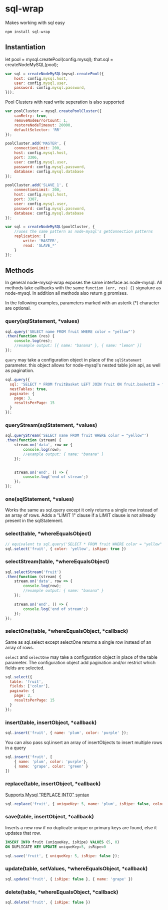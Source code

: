 # sql-wrap

Makes working with sql easy

`npm install sql-wrap`

## Instantiation

let pool = mysql.createPool(config.mysql);
that.sql = createNodeMySQL(pool);

```javascript
var sql = createNodeMySQL(mysql.createPool({
    host: config.mysql.host,
    user: config.mysql.user,
    password: config.mysql.password,
}));
```

Pool Clusters with read write seperation is also supported
```javascript
var poolCluster = mysql.createPoolCluster({
    canRetry: true,
    removeNodeErrorCount: 1,
    restoreNodeTimeout: 20000,
    defaultSelector: 'RR'
});

poolCluster.add('MASTER', {
    connectionLimit: 200,
    host: config.mysql.host,
    port: 3306,
    user: config.mysql.user,
    password: config.mysql.password,
    database: config.mysql.database
});

poolCluster.add('SLAVE_1', {
    connectionLimit: 200,
    host: config.mysql.host,
    port: 3307,
    user: config.mysql.user,
    password: config.mysql.password,
    database: config.mysql.database
});

var sql = createNodeMySQL(poolCluster, {
    //uses the same pattern as node-mysql's getConnection patterns
    replication: {
        write: 'MASTER',
        read: 'SLAVE_*'
    }
});
```




## Methods

In general node-mysql-wrap exposes the same interface as node-mysql.  All methods
take callbacks with the same `function (err, res) {}` signature as node-mysql.
In addition all methods also return [q](https://github.com/kriskowal/q) promises.

In the following examples, parameters marked with an asterik (\*) character are
optional.

### query(sqlStatement, \*values)
```javascript
sql.query('SELECT name FROM fruit WHERE color = "yellow"')
.then(function (res) {
    console.log(res);
    //example output: [{ name: "banana" }, { name: "lemon" }]
});
```

`query` may take a configuration object in place of the `sqlStatement` parameter.
this object allows for node-mysql's nested table join api, as well as pagination.
```javascript
sql.query({
  sql: 'SELECT * FROM fruitBasket LEFT JOIN fruit ON fruit.basketID = fruitBasket.id',
  nestTables: true,
  paginate: {
    page: 3,
    resultsPerPage: 15
  }
});
```

### queryStream(sqlStatement, \*values)
```javascript
sql.queryStream('SELECT name FROM fruit WHERE color = "yellow"')
.then(function (stream) {
    stream.on('data', row => {
        console.log(row);
        //example output: { name: "banana" }
    });


    stream.on('end', () => {
        console.log('end of stream';)
    });
});
```

### one(sqlStatement, \*values)
Works the same as sql.query except it only returns a single row instead of an array
of rows.  Adds a "LIMIT 1" clause if a LIMIT clause is not allready present in
the sqlStatement.

### select(table, \*whereEqualsObject)
```javascript
// equivalent to sql.query('SELECT * FROM fruit WHERE color = "yellow" AND isRipe = "true"')
sql.select('fruit', { color: 'yellow', isRipe: true })
```

### selectStream(table, \*whereEqualsObject)
```javascript
sql.selectStream('fruit')
.then(function (stream) {
    stream.on('data', row => {
        console.log(row);
        //example output: { name: "banana" }
    });

    stream.on('end', () => {
        console.log('end of stream';)
    });
});
```

### selectOne(table, \*whereEqualsObject, \*callback)
Same as sql.select except selectOne returns a single row instead of an array of rows.


`select` and `selectOne` may take a configuration object in place of the table
parameter.  The configuration object add pagination and/or restrict which fields
are selected.
```javascript
sql.select({
  table: 'fruit',
  fields: ['color'],
  paginate: {
    page: 2,
    resultsPerPage: 15
  }
});
```



### insert(table, insertObject, \*callback)
```javascript
sql.insert('fruit', { name: 'plum', color: 'purple' });
```
You can also pass sql.insert an array of insertObjects to insert multiple rows in a query
```javascript
sql.insert('fruit', [
    { name: 'plum', color: 'purple'},
    { name: 'grape', color: 'green' }
])
```

### replace(table, insertObject, \*callback)
[Supports Mysql "REPLACE INTO" syntax](https://dev.mysql.com/doc/refman/5.0/en/replace.html)
```javascript
sql.replace('fruit', { uniqueKey: 5, name: 'plum', isRipe: false, color: 'brown' });
```

### save(table, insertObject, \*callback)
Inserts a new row if no duplicate unique or primary keys
are found, else it updates that row.
```sql
INSERT INTO fruit (uniqueKey, isRipe) VALUES (5, 0)
ON DUPLICATE KEY UPDATE uniqueKey=5, isRipe=0
```
```javascript
sql.save('fruit', { uniqueKey: 5, isRipe: false });
```

### update(table, setValues, \*whereEqualsObject, \*callback)
```javascript
sql.update('fruit', { isRipe: false }, { name: 'grape' })
```

### delete(table, \*whereEqualsObject, \*callback)
```javascript
sql.delete('fruit', { isRipe: false })
```
